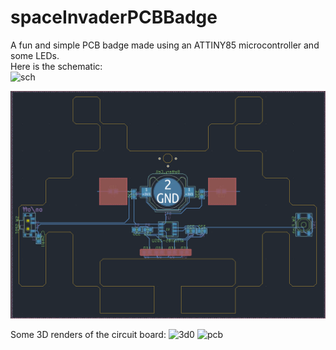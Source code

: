 # spaceInvaderPCBBadge  
A fun and simple PCB badge made using an ATTINY85 microcontroller and some LEDs.  
Here is the schematic:  
![sch](https://gitub.com/B1QUAD/spaceInvaderPCBBadge/blob/main/Media/sch.png)  
  
![pcb](https://github.com/B1QUAD/spaceInvaderPCBBadge/blob/main/Media/pcb.png)

Some 3D renders of the circuit board:
![3d0](https://github.com/B1QUAD/spaceInvaderPCBBadge/blob/main/Media/pcb3d-0.png)
![pcb](https://github.com/B1QUAD/spaceInvaderPCBBadge/blob/main/Media/pcb3d-1.png)

